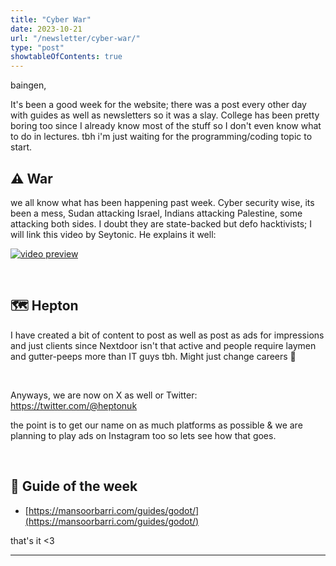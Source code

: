 ```yaml
---
title: "Cyber War"
date: 2023-10-21
url: "/newsletter/cyber-war/"
type: "post"
showtableOfContents: true
---
```


baingen,

It's been a good week for the website; there was a post every other day with guides as well as newsletters so it was a slay. College has been pretty boring too since I already know most of the stuff so I don't even know what to do in lectures. tbh i'm just waiting for the programming/coding topic to start.

## ⚠ War

we all know what has been happening past week. Cyber security wise, its been a mess, Sudan attacking Israel, Indians attacking Palestine, some attacking both sides. I doubt they are state-backed but defo hacktivists; I will link this video by Seytonic. He explains it well:

[![video preview](https://functions-js.convertkit.com/playbutton?play=%23324C85&accent=%23ffffff&thumbnailof=https%3A%2F%2Fwww.youtube.com%2Fwatch%3Fv%3D6zYloNKD-08&width=480&height=270&fit=contain)​](https://www.youtube.com/watch?v=6zYloNKD-08)

​

## 🗺  Hepton

I have created a bit of content to post as well as post as ads for impressions and just clients since Nextdoor isn't that active and people require laymen and gutter-peeps more than IT guys tbh. Might just change careers 🤔

​

Anyways, we are now on X as well or Twitter: https://twitter.com/@heptonuk

the point is to get our name on as much platforms as possible & we are planning to play ads on Instagram too so lets see how that goes.

​

## 🧭  Guide of the week

-   ​[https://mansoorbarri.com/guides/godot/](https://mansoorbarri.com/guides/godot/)


that's it <3

---
